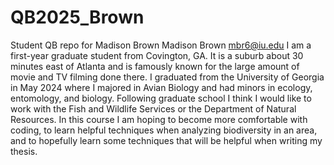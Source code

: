 # QB2025_Brown
Student QB repo for Madison Brown
Madison Brown mbr6@iu.edu
I am a first-year graduate student from Covington, GA. It is a suburb about 30 minutes east of Atlanta and is famously known for the large amount of movie and TV filming done there. I graduated from the University of Georgia in May 2024 where I majored in Avian Biology and had minors in ecology, entomology, and biology. Following graduate school I think I would like to work with the Fish and Wildlife Services or the Department of Natural Resources. 
In this course I am hoping to become more comfortable with coding, to learn helpful techniques when analyzing biodiversity in an area, and to hopefully learn some techniques that will be helpful when writing my thesis. 